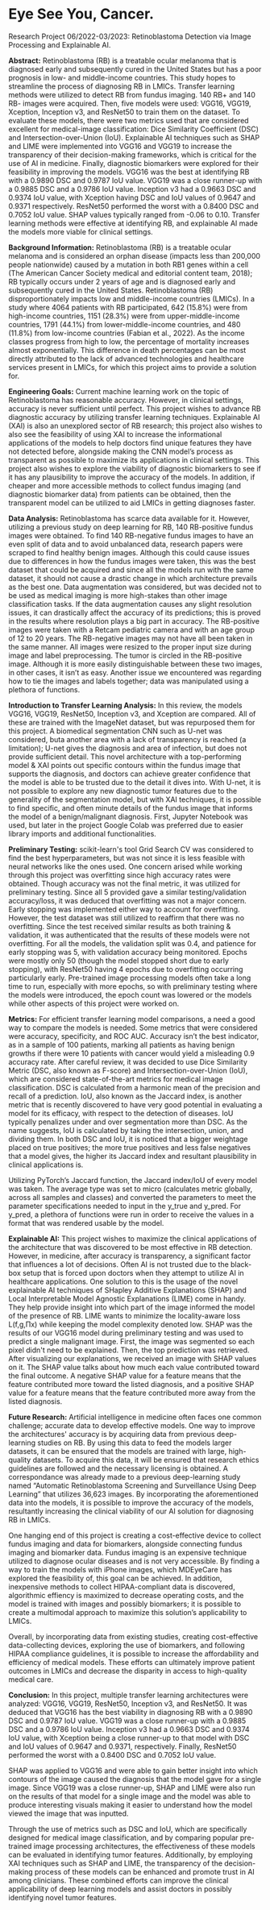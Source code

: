 # Eye See You, Cancer.
Research Project 06/2022-03/2023: Retinoblastoma Detection via Image Processing and Explainable AI.

**Abstract:**
Retinoblastoma (RB) is a treatable ocular melanoma that is diagnosed early and subsequently cured in the United States but has a poor prognosis in low- and middle-income countries. This study hopes to streamline the process of diagnosing RB in LMICs. Transfer learning methods were utilized to detect RB from fundus imaging. 140 RB+ and 140 RB- images were acquired. Then, five models were used: VGG16, VGG19, Xception, Inception v3, and ResNet50 to train them on the dataset. To evaluate these models, there were two metrics used that are considered excellent for medical-image classification: Dice Similarity Coefficient (DSC) and Intersection-over-Union (IoU). Explainable AI techniques such as SHAP and LIME were implemented into VGG16 and VGG19 to increase the transparency of their decision-making frameworks, which is critical for the use of AI in medicine. Finally, diagnostic biomarkers were explored for their feasibility in improving the models. VGG16 was the best at identifying RB with a 0.9890 DSC and 0.9787 IoU value. VGG19 was a close runner-up with a 0.9885 DSC and a 0.9786 IoU value. Inception v3 had a 0.9663 DSC and 0.9374 IoU value, with Xception having DSC and IoU values of 0.9647 and 0.9371 respectively. ResNet50 performed the worst with a 0.8400 DSC and 0.7052 IoU value. SHAP values typically ranged from -0.06 to 0.10. Transfer learning methods were effective at identifying RB, and explainable AI made the models more viable for clinical settings.

**Background Information:**
Retinoblastoma (RB) is a treatable ocular melanoma and is considered an orphan disease (impacts less than 200,000 people nationwide) caused by a mutation in both RB1 genes within a cell (The American Cancer Society medical and editorial content team, 2018); RB typically occurs under 2 years of age and is diagnosed early and subsequently cured in the United States. Retinoblastoma (RB) disproportionately impacts low and middle-income countries (LMICs). In a study where 4064 patients with RB participated, 642 (15.8%) were from high-income countries, 1151 (28.3%) were from upper-middle-income countries, 1791 (44.1%) from lower-middle-income countries, and 480 (11.8%) from low-income countries (Fabian et al., 2022). As the income classes progress from high to low, the percentage of mortality increases almost exponentially. This difference in death percentages can be most directly attributed to the lack of advanced technologies and healthcare services present in LMICs, for which this project aims to provide a solution for.

**Engineering Goals:**
Current machine learning work on the topic of Retinoblastoma has reasonable accuracy. However, in clinical settings, accuracy is never sufficient until perfect. This project wishes to advance RB diagnostic accuracy by utilizing transfer learning techniques. Explainable AI (XAI) is also an unexplored sector of RB research; this project also wishes to also see the feasibility of using XAI to increase the informational applications of the models to help doctors find unique features they have not detected before, alongside making the CNN model’s process as transparent as possible to maximize its applications in clinical settings. This project also wishes to explore the viability of diagnostic biomarkers to see if it has any plausibility to improve the accuracy of the models. In addition, if cheaper and more accessible methods to collect fundus imaging (and diagnostic biomarker data) from patients can be obtained, then the transparent model can be utilized to aid LMICs in getting diagnoses faster.

**Data Analysis:**
Retinoblastoma has scarce data available for it. However, utilizing a previous study on deep learning for RB, 140 RB-positive fundus images were obtained. To find 140 RB-negative fundus images to have an even split of data and to avoid unbalanced data, research papers were scraped to find healthy benign images. Although this could cause issues due to differences in how the fundus images were taken, this was the best dataset that could be acquired and since all the models run with the same dataset, it should not cause a drastic change in which architecture prevails as the best one. Data augmentation was considered, but was decided not to be used as medical imaging is more high-stakes than other image classification tasks. If the data augmentation causes any slight resolution issues, it can drastically affect the accuracy of its predictions; this is proved in the results where resolution plays a big part in accuracy. The RB-positive images were taken with a Retcam pediatric camera and with an age group of 12 to 20 years. The RB-negative images may not have all been taken in the same manner. All images were resized to the proper input size during image and label preprocessing. The tumor is circled in the RB-positive image. Although it is more easily distinguishable between these two images, in other cases, it isn’t as easy. Another issue we encountered was regarding how to tie the images and labels together; data was manipulated using a plethora of functions.

**Introduction to Transfer Learning Analysis:**
In this review, the models VGG16, VGG19, ResNet50, Inception v3, and Xception are compared. All of these are trained with the ImageNet dataset, but was repurposed them for this project. A biomedical segmentation CNN such as U-net was considered, buta another area with a lack of transparency is reached (a limitation); U-net gives the diagnosis and area of infection, but does not provide sufficient detail. This novel architecture with a top-performing model & XAI points out specific contours within the fundus image that supports the diagnosis, and doctors can achieve greater confidence that the model is able to be trusted due to the detail it dives into. With U-net, it is not possible to explore any new diagnostic tumor features due to the generality of the segmentation model, but with XAI techniques, it is possible to find specific, and often minute details of the fundus image that informs the model of a benign/malignant diagnosis. First, Jupyter Notebook was used, but later in the project Google Colab was preferred due to easier library imports and additional functionalities. 

**Preliminary Testing:**
scikit-learn's tool Grid Search CV was considered to find the best hyperparameters, but was not since it is less feasible with neural networks like the ones used. One concern arised while working through this project was overfitting since high accuracy rates were obtained. Though accuracy was not the final metric, it was utilized for preliminary testing. Since all 5 provided gave a similar testing/validation accuracy/loss, it was deduced that overfitting was not a major concern. Early stopping was implemented either way to account for overfitting. However, the test dataset was still utilized to reaffirm that there was no overfitting. Since the test received similar results as both training & validation, it was authenticated that the results of these models were not overfitting. For all the models, the validation split was 0.4, and patience for early stopping was 5, with validation accuracy being monitored. Epochs were mostly only 50 (though the model stopped short due to early stopping), with ResNet50 having 4 epochs due to overfitting occurring particularly early. Pre-trained image processing models often take a long time to run, especially with more epochs, so with preliminary testing where the models were introduced, the epoch count was lowered or the models while other aspects of this project were worked on.  

**Metrics:**
For efficient transfer learning model comparisons, a need a good way to compare the models is needed. Some metrics that were considered were accuracy, specificity, and ROC AUC. Accuracy isn’t the best indicator, as in a sample of 100 patients, marking all patients as having benign growths if there were 10 patients with cancer would yield a misleading 0.9 accuracy rate. After careful review, it was decided to use Dice Similarity Metric (DSC, also known as F-score) and Intersection-over-Union (IoU), which are considered state-of-the-art metrics for medical image classification. DSC is calculated from a harmonic mean of the precision and recall of a prediction. IoU, also known as the Jaccard index, is another metric that is recently discovered to have very good potential in evaluating a model for its efficacy, with respect to the detection of diseases. IoU typically penalizes under and over segmentation more than DSC. As the name suggests, IoU is calculated by taking the intersection, union, and dividing them. In both DSC and IoU, it is noticed that a bigger weightage placed on true positives; the more true positives and less false negatives that a model gives, the higher its Jaccard index and resultant plausibility in clinical applications is. 

Utilizing PyTorch’s Jaccard function, the Jaccard index/IoU of every model was taken. The average type was set to micro (calculates metric globally, across all samples and classes) and converted the parameters to meet the parameter specifications needed to input in the y_true and y_pred. For y_pred, a plethora of functions were run in order to receive the values in a format that was rendered usable by the model.

**Explainable AI:**
This project wishes to maximize the clinical applications of the architecture that was discovered to be most effective in RB detection. However, in medicine, after accuracy is transparency, a significant factor that influences a lot of decisions. Often AI is not trusted due to the black-box setup that is forced upon doctors when they attempt to utilize AI in healthcare applications. One solution to this is the usage of the novel explainable AI techniques of SHapley Additive Explanations (SHAP) and Local Interpretable Model Agnostic Explanations (LIME) come in handy. They help provide insight into which part of the image informed the model of the presence of RB. LIME wants to minimize the locality-aware loss L(f,g,Πx) while keeping the model complexity denoted low. SHAP was the results of our VGG16 model during preliminary testing and was used to predict a single malignant image. First, the image was segmented so each pixel didn't need to be explained. Then, the top prediction was retrieved. After visualizing our explanations, we received an image with SHAP values on it. The SHAP value talks about how much each value contributed toward the final outcome. A negative SHAP value for a feature means that the feature contributed more toward the listed diagnosis, and a positive SHAP value for a feature means that the feature contributed more away from the listed diagnosis.

**Future Research:**
Artificial intelligence in medicine often faces one common challenge; accurate data to develop effective models. One way to improve the architectures' accuracy is by acquiring data from previous deep-learning studies on RB. By using this data to feed the models larger datasets, it can be ensured that the models are trained with large, high-quality datasets. To acquire this data, it will be ensured that research ethics guidelines are followed and the necessary licensing is obtained. A correspondance was already made to a previous deep-learning study named “Automatic Retinoblastoma Screening and Surveillance Using Deep Learning” that utilizes 36,623 images. By incorporating the aforementioned data into the models, it is possible to improve the accuracy of the models, resultantly increasing the clinical viability of our AI solution for diagnosing RB in LMICs.

One hanging end of this project is creating a cost-effective device to collect fundus imaging and data for biomarkers, alongside connecting fundus imaging and biomarker data. Fundus imaging is an expensive technique utilized to diagnose ocular diseases and is not very accessible. By finding a way to train the models with iPhone images, which MDEyeCare has explored the feasibility of, this goal can be achieved. In addition,  inexpensive methods to collect HIPAA-compliant data is discovered, algorithmic effiency is maximized to decrease operating costs, and the model is trained with images and possibly biomarkers; it is possible to create a multimodal approach to maximize this solution’s applicability to LMICs. 

Overall, by incorporating data from existing studies, creating cost-effective data-collecting devices, exploring the use of biomarkers, and following HIPAA compliance guidelines, it is possible to increase the affordability and efficiency of medical models. These efforts can ultimately improve patient outcomes in LMICs and decrease the disparity in access to high-quality medical care.

**Conclusion:** 
In this project, multiple transfer learning architectures were analyzed: VGG16, VGG19, ResNet50, Inception v3, and ResNet50. It was deduced that VGG16 has the best viability in diagnosing RB with a 0.9890 DSC and 0.9787 IoU value. VGG19 was a close runner-up with a 0.9885 DSC and a 0.9786 IoU value. Inception v3 had a 0.9663 DSC and 0.9374 IoU value, with Xception being a close runner-up to that model with DSC and IoU values of 0.9647 and 0.9371, respectively. Finally, ResNet50 performed the worst with a 0.8400 DSC and 0.7052 IoU value.

SHAP was applied to VGG16 and were able to gain better insight into which contours of the image caused the diagnosis that the model gave for a single image. Since VGG19 was a close runner-up, SHAP and LIME were also run on the results of that model for a single image and the model was able to produce interesting visuals making it easier to understand how the model viewed the image that was inputted.

Through the use of metrics such as DSC and IoU, which are specifically designed for medical image classification, and by comparing popular pre-trained image processing architectures, the effectiveness of these models can be evaluated in identifying tumor features. Additionally, by employing XAI techniques such as SHAP and LIME, the transparency of the decision-making process of these models can be enhanced and promote trust in AI among clinicians. These combined efforts can improve the clinical applicability of deep learning models and assist doctors in possibly identifying novel tumor features.
